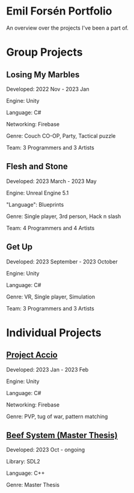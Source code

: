 # Emil Forsén Portfolio
 
An overview over the projects I've been a part of. 

# Group Projects

## Losing My Marbles
Developed: 2022 Nov - 2023 Jan

Engine: Unity

Language: C#

Networking: Firebase

Genre: Couch CO-OP, Party, Tactical puzzle 

Team: 3 Programmers and 3 Artists

## Flesh and Stone
Developed: 2023 March - 2023 May

Engine: Unreal Engine 5.1

"Language": Blueprints

Genre: Single player, 3rd person, Hack n slash

Team: 4 Programmers and 4 Artists

## Get Up
Developed: 2023 September - 2023 October

Engine: Unity

Language: C#

Genre: VR, Single player, Simulation

Team: 3 Programmers and 3 Artists


# Individual Projects

## [Project Accio](https://github.com/emilxf-0/Portfolio/tree/main/Project%20Accio)
Developed: 2023 Jan - 2023 Feb

Engine: Unity

Language: C#

Networking: Firebase

Genre: PVP, tug of war, pattern matching

## [Beef System (Master Thesis)](https://github.com/emilxf-0/beef-system](https://github.com/emilxf-0/Portfolio/tree/main/Beef%20System))
Developed: 2023 Oct - ongoing

Library: SDL2

Language: C++

Genre: Master Thesis


